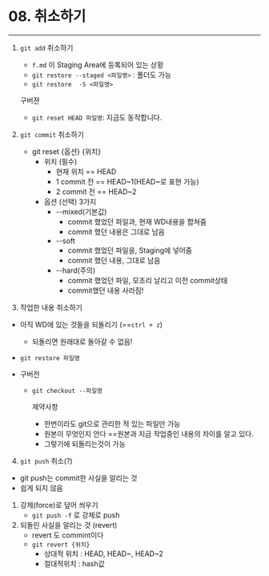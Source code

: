 # 08. 취소하기

---

1. `git add` 취소하기

   - `f.md` 이  Staging Area에 등록되어 있는 상황
   - `git restore --staged <파일명>` : 폴더도 가능
   - `git restore  -S <파일명>`

   구버젼

   - `git reset HEAD 파일명`: 지금도 동작합니다.

   

2. `git commit` 취소하기
   - git reset  {옵션} {위치} 
     - 위치 (필수)
       - 현재 위치 == HEAD
       - 1 commit 전 == HEAD~1(HEAD~로 표현 가능)
       - 2 commit 전 == HEAD~2
     - 옵션 (선택) 3가지
       - --mixed(기본값)
         - commit 했었던 파일과, 현재 WD내용을 합쳐줌
         - commit 했던 내용은 그대로 남음
       - --soft
         - commit 했었던 파일을, Staging에 넣어줌
         - commit 했던 내용, 그대로 남음
       - --hard(주의)
         - commit 했었던 파일, 모조리 날리고 이전 commit상태
         - commit했던 내용 사라짐!

3.  작업한 내용 취소하기

   - 아직 WD에 있는 것들을 되돌리기 (==`ctrl + z`)

     - 되돌리면 원래대로 돌아갈 수 없음!

   - `git restore 파일명`

     

   - 구버전

     - `git checkout --파일명`

       제약사항 

       - 한번이라도 git으로 관리한 적 있는 파일만 가능
       - 원본이 무엇인지 안다 ==원본과 지금 작업중인 내용의 차이를 알고 있다.
       - 그렇기에 되돌리는것이 가능

       

4. `git push` 취소(?)

- git push는 commit한 사실을 알리는 것
- 쉽게 되지 않음

1. 강제(force)로 덮어 씌우기
   - `git push -f` 로 강제로 push
2. 되돌린 사실을 알리는 것 (revert)
   - revert 도 commint이다
   - `git revert {위치}`
     - 상대적 위치 : HEAD, HEAD~, HEAD~2
     - 절대적위치 : hash값